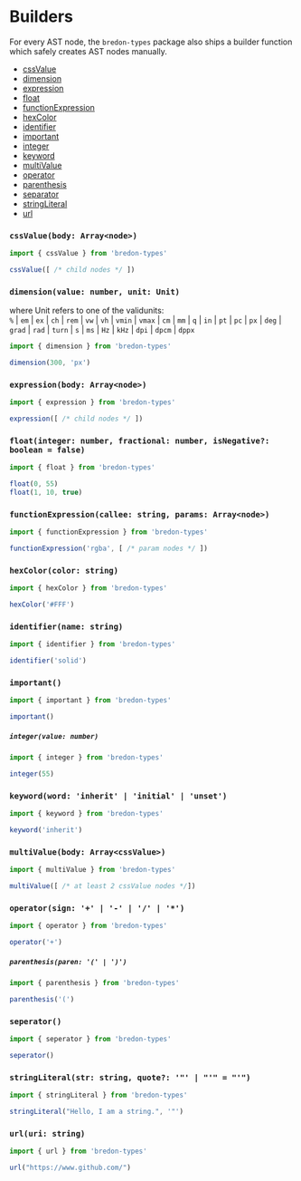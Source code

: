 # Builders

For every AST node, the `bredon-types` package also ships a builder function which safely creates AST nodes manually.

* [cssValue](#cssvaluebody-arraynode)
* [dimension](#dimensionvalue-number-unit-unit)
* [expression](#expressionbody-arraynode)
* [float](#floatinteger-number-fractional-number-isnegative-boolean--false)
* [functionExpression](#functionexpressioncallee-string-params-arraynode)
* [hexColor](#hexcolorcolor-string)
* [identifier](#identifiername-string)
* [important](#important)
* [integer](#integervalue-number)
* [keyword](#keywordword-inherit-initial--unset)
* [multiValue](#multivaluebody-arraycssvalue)
* [operator](#operatorsign--------)
* [parenthesis](#parenthesisparen--)
* [separator](#separator)
* [stringLiteral](#stringliteralstr-string-quote-----)
* [url](#urluri-string)

### `cssValue(body: Array<node>)`

```javascript
import { cssValue } from 'bredon-types'

cssValue([ /* child nodes */ ])
```

### `dimension(value: number, unit: Unit)`

where Unit refers to one of the validunits:<br>
`%` | `em` | `ex`  | `ch`  | `rem`  | `vw`  | `vh`  | `vmin`  | `vmax`  | `cm`  | `mm`  | `q`  | `in`  | `pt`  | `pc`  | `px`  | `deg`  | `grad`  | `rad`  | `turn`  | `s`  | `ms`  | `Hz`  | `kHz`  | `dpi`  | `dpcm`  | `dppx`

```javascript
import { dimension } from 'bredon-types'

dimension(300, 'px')
```

### `expression(body: Array<node>)`

```javascript
import { expression } from 'bredon-types'

expression([ /* child nodes */ ])
```

### `float(integer: number, fractional: number, isNegative?: boolean = false)`

```javascript
import { float } from 'bredon-types'

float(0, 55)
float(1, 10, true)
```

### `functionExpression(callee: string, params: Array<node>)`

```javascript
import { functionExpression } from 'bredon-types'

functionExpression('rgba', [ /* param nodes */ ])
```

### `hexColor(color: string)`

```javascript
import { hexColor } from 'bredon-types'

hexColor('#FFF')
```

### `identifier(name: string)`

```javascript
import { identifier } from 'bredon-types'

identifier('solid')
```

### `important()`

```javascript
import { important } from 'bredon-types'

important()
```

##### `integer(value: number)`

```javascript
import { integer } from 'bredon-types'

integer(55)
```

### `keyword(word: 'inherit' | 'initial' | 'unset')`

```javascript
import { keyword } from 'bredon-types'

keyword('inherit')
```


### `multiValue(body: Array<cssValue>)`

```javascript
import { multiValue } from 'bredon-types'

multiValue([ /* at least 2 cssValue nodes */])
```

### `operator(sign: '+' | '-' | '/' | '*')`

```javascript
import { operator } from 'bredon-types'

operator('+')
```

##### `parenthesis(paren: '(' | ')')`

```javascript
import { parenthesis } from 'bredon-types'

parenthesis('(')
```

### `seperator()`

```javascript
import { seperator } from 'bredon-types'

seperator()
```

### `stringLiteral(str: string, quote?: '"' | "'" = "'")`

```javascript
import { stringLiteral } from 'bredon-types'

stringLiteral("Hello, I am a string.", '"')
```

### `url(uri: string)`

```javascript
import { url } from 'bredon-types'

url("https://www.github.com/")
```
